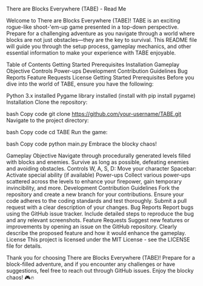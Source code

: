 
There are Blocks Everywhere (TABE) - Read Me

Welcome to There are Blocks Everywhere (TABE)!
TABE is an exciting rogue-like shoot-'em-up game presented in a top-down perspective. Prepare for a challenging adventure as you navigate through a world where blocks are not just obstacles—they are the key to survival. This README file will guide you through the setup process, gameplay mechanics, and other essential information to make your experience with TABE enjoyable.

Table of Contents
Getting Started
Prerequisites
Installation
Gameplay
Objective
Controls
Power-ups
Development
Contribution Guidelines
Bug Reports
Feature Requests
License
Getting Started
Prerequisites
Before you dive into the world of TABE, ensure you have the following:

Python 3.x installed
Pygame library installed (install with pip install pygame)
Installation
Clone the repository:

bash
Copy code
git clone https://github.com/your-username/TABE.git
Navigate to the project directory:

bash
Copy code
cd TABE
Run the game:

bash
Copy code
python main.py
Embrace the blocky chaos!

Gameplay
Objective
Navigate through procedurally generated levels filled with blocks and enemies.
Survive as long as possible, defeating enemies and avoiding obstacles.
Controls
W, A, S, D: Move your character
Spacebar: Activate special ability (if available)
Power-ups
Collect various power-ups scattered across the levels to enhance your firepower, gain temporary invincibility, and more.
Development
Contribution Guidelines
Fork the repository and create a new branch for your contributions.
Ensure your code adheres to the coding standards and test thoroughly.
Submit a pull request with a clear description of your changes.
Bug Reports
Report bugs using the GitHub issue tracker.
Include detailed steps to reproduce the bug and any relevant screenshots.
Feature Requests
Suggest new features or improvements by opening an issue on the GitHub repository.
Clearly describe the proposed feature and how it would enhance the gameplay.
License
This project is licensed under the MIT License - see the LICENSE file for details.

Thank you for choosing There are Blocks Everywhere (TABE)! Prepare for a block-filled adventure, and if you encounter any challenges or have suggestions, feel free to reach out through GitHub issues. Enjoy the blocky chaos! 🎮🔥
